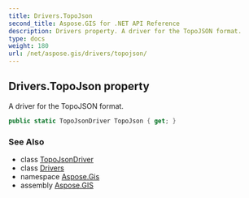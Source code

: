```yaml
---
title: Drivers.TopoJson
second_title: Aspose.GIS for .NET API Reference
description: Drivers property. A driver for the TopoJSON format.
type: docs
weight: 180
url: /net/aspose.gis/drivers/topojson/
---
```

## Drivers.TopoJson property

A driver for the TopoJSON format.

```csharp
public static TopoJsonDriver TopoJson { get; }
```

### See Also

* class [TopoJsonDriver](../../../aspose.gis.formats.topojson/topojsondriver/)
* class [Drivers](../)
* namespace [Aspose.Gis](../../drivers/)
* assembly [Aspose.GIS](../../../)


